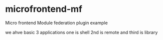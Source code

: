 # microfrontend-mf
Micro frontend Module federation plugin example

we ahve basic 3 applications 
one is shell 
2nd is remote and third is 
library 

